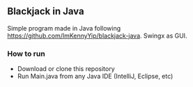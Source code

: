 ## Blackjack in Java
Simple program made in Java following https://github.com/ImKennyYip/blackjack-java.
Swingx as GUI. 

### How to run
<ul>
<li>Download or clone this repository</li>
<li>Run Main.java from any Java IDE (IntelliJ, Eclipse, etc)</li>
</ul>